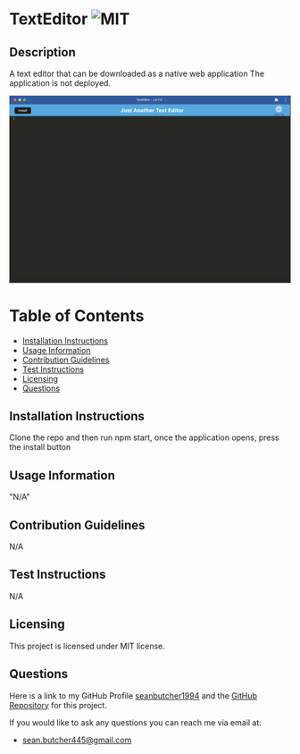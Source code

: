 # TextEditor ![MIT](https://img.shields.io/badge/License-MIT-brightgreen)

  ## Description
  A text editor that can be downloaded as a native web application
  The application is not deployed.

  ![Image of Application](./Images/Screenshot%202023-02-26%20at%206.28.43%20pm.png)

  # Table of Contents
  - [Installation Instructions](#installation-instructions)
  - [Usage Information](#usage-information)
  - [Contribution Guidelines](#contribution-guidelines)
  - [Test Instructions](#test-instructions)
  - [Licensing](#licensing)
  - [Questions](#questions)
  
  ## Installation Instructions
  Clone the repo and then run npm start, once the application opens, press the install button
  
  ## Usage Information
  "N/A"
  
  ## Contribution Guidelines
  N/A
  
  ## Test Instructions
  N/A
  
  ## Licensing 
  This project is licensed under MIT license.
  
  ## Questions
  Here is a link to my GitHub Profile [seanbutcher1994](https://github.com/seanbutcher1994) and the [GitHub Repository](https://github.com/seanbutcher1994/TextEditor) for this project.
  
  If you would like to ask any questions you can reach me via email at:
  - sean.butcher445@gmail.com